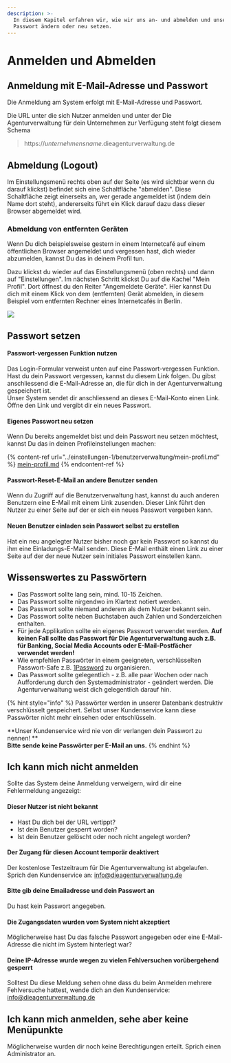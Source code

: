 ```yaml
---
description: >-
  In diesem Kapitel erfahren wir, wie wir uns an- und abmelden und unser
  Passwort ändern oder neu setzen.
---
```


# Anmelden und Abmelden

## Anmeldung mit E-Mail-Adresse und Passwort

Die Anmeldung am System erfolgt mit E-Mail-Adresse und Passwort.

Die URL unter die sich Nutzer anmelden und unter der Die Agenturverwaltung für dein Unternehmen zur Verfügung steht folgt diesem Schema

> https://_unternehmensname_.dieagenturverwaltung.de

## Abmeldung (Logout)

Im Einstellungsmenü rechts oben auf der Seite  (es wird sichtbar wenn du darauf klickst) befindet sich eine Schaltfläche "abmelden". Diese Schaltfläche zeigt einerseits an, wer gerade angemeldet ist (indem dein Name dort steht), andererseits führt ein Klick darauf dazu dass dieser Browser abgemeldet wird.

### Abmeldung von entfernten Geräten

Wenn Du dich beispielsweise gestern in einem Internetcafé auf einem öffentlichen Browser angemeldet  und vergessen hast, dich wieder abzumelden, kannst Du das in deinem Profil tun.

Dazu klickst du wieder auf das Einstellungsmenü (oben rechts) und dann auf "Einstellungen". Im nächsten Schritt klickst Du auf die Kachel "Mein Profil". Dort öffnest du den Reiter "Angemeldete Geräte". Hier kannst Du dich mit einem Klick von dem (entfernten) Gerät abmelden, in diesem Beispiel vom entfernten Rechner eines Internetcafés in Berlin.

![](../.gitbook/assets/gera-t-abmelden.png)



## Passwort setzen

#### Passwort-vergessen Funktion nutzen

Das Login-Formular verweist unten auf eine Passwort-vergessen Funktion. Hast du dein Passwort vergessen, kannst du diesem Link folgen. Du gibst anschliessend die E-Mail-Adresse an, die für dich in der Agenturverwaltung gespeichert ist.\
Unser System sendet dir anschliessend an dieses E-Mail-Konto einen Link. Öffne den Link und vergibt dir ein neues Passwort.

#### Eigenes Passwort neu setzen

Wenn Du bereits angemeldet bist und dein Passwort neu setzen möchtest, kannst Du das in deinen Profileinstellungen machen:

{% content-ref url="../einstellungen-1/benutzerverwaltung/mein-profil.md" %}
[mein-profil.md](../einstellungen-1/benutzerverwaltung/mein-profil.md)
{% endcontent-ref %}



#### Passwort-Reset-E-Mail an andere Benutzer senden

Wenn du Zugriff auf die Benutzerverwaltung hast, kannst du auch anderen Benutzern eine E-Mail mit einem Link zusenden. Dieser Link führt den Nutzer zu einer Seite auf der er sich ein neues Passwort vergeben kann.

#### Neuen Benutzer einladen sein Passwort selbst zu erstellen

Hat ein neu angelegter Nutzer bisher noch gar kein Passwort so kannst du ihm eine Einladungs-E-Mail senden. Diese E-Mail enthält einen Link zu einer Seite auf der der neue Nutzer sein initiales Passwort einstellen kann.

## Wissenswertes zu Passwörtern

* Das Passwort sollte lang sein, mind. 10-15 Zeichen.
* Das Passwort sollte nirgendwo im Klartext notiert werden.
* Das Passwort sollte niemand anderem als dem Nutzer bekannt sein.
* Das Passwort sollte neben Buchstaben auch Zahlen und Sonderzeichen enthalten.
* Für jede Applikation sollte ein eigenes Passwort verwendet werden. **Auf keinen Fall sollte das Passwort für Die Agenturverwaltung auch z.B. für Banking, Social Media Accounts oder E-Mail-Postfächer verwendet werden!**
* Wie empfehlen Passwörter in einem geeigneten, verschlüsselten Passwort-Safe z.B. [1Password](https://1password.com/de/) zu organisieren.
* Das Passwort sollte gelegentlich - z.B. alle paar Wochen oder nach Aufforderung durch den Systemadministrator - geändert werden. Die Agenturverwaltung weist dich gelegentlich darauf hin.

{% hint style="info" %}
Passwörter werden  in unserer Datenbank destruktiv verschlüsselt gespeichert. Selbst unser Kundenservice kann diese Passwörter nicht mehr einsehen oder entschlüsseln.

**Unser Kundenservice wird nie von dir verlangen dein Passwort zu nennen! **\
**Bitte sende keine Passwörter per E-Mail an uns.**
{% endhint %}

## **Ich kann mich nicht anmelden**

Sollte das System deine Anmeldung verweigern, wird dir eine Fehlermeldung angezeigt:

#### Dieser Nutzer ist nicht bekannt

* Hast Du dich bei der URL vertippt?
* Ist dein Benutzer gesperrt worden?
* Ist dein Benutzer gelöscht oder noch nicht angelegt worden?

#### Der Zugang für diesen Account temporär deaktivert

Der kostenlose Testzeitraum für Die Agenturverwaltung ist abgelaufen.\
Sprich den Kundenservice an: [info@dieagenturverwaltung.de](mailto:info@dieagenturverwaltung.de)

#### Bitte gib deine Emailadresse und dein Passwort an

Du hast kein Passwort angegeben.

#### Die Zugangsdaten wurden vom System nicht akzeptiert

Möglicherweise hast Du das falsche Passwort angegeben oder eine E-Mail-Adresse die nicht im System hinterlegt war?

#### Deine IP-Adresse wurde wegen zu vielen Fehlversuchen vorübergehend gesperrt

Solltest Du diese Meldung sehen ohne dass du beim Anmelden mehrere Fehlversuche hattest, wende dich an den Kundenservice: [info@dieagenturverwaltung.de](mailto:info@dieagenturverwaltung.de)

## Ich kann mich anmelden, sehe aber keine Menüpunkte

Möglicherweise wurden dir noch keine Berechtigungen erteilt. Sprich einen Administrator an.
